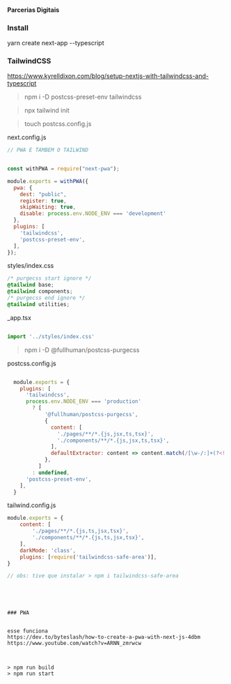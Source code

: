 
#### Parcerias Digitais

### Install
yarn create next-app --typescript



### TailwindCSS
https://www.kyrelldixon.com/blog/setup-nextjs-with-tailwindcss-and-typescript


> npm i -D postcss-preset-env tailwindcss

> npx tailwind init

> touch postcss.config.js


next.config.js
```js
// PWA E TAMBEM O TAILWIND


const withPWA = require("next-pwa");

module.exports = withPWA({
  pwa: {
    dest: "public",
    register: true,
    skipWaiting: true,
    disable: process.env.NODE_ENV === 'development'
  },
  plugins: [
    'tailwindcss',
    'postcss-preset-env',
  ],
});

```



styles/index.css
```css
/* purgecss start ignore */
@tailwind base;
@tailwind components;
/* purgecss end ignore */
@tailwind utilities;


```

_app.tsx
```js

import '../styles/index.css'

```

> npm i -D @fullhuman/postcss-purgecss



postcss.config.js
```js

  module.exports = {
    plugins: [
      'tailwindcss',
      process.env.NODE_ENV === 'production'
        ? [
            '@fullhuman/postcss-purgecss',
            {
              content: [
                './pages/**/*.{js,jsx,ts,tsx}',
                './components/**/*.{js,jsx,ts,tsx}',
              ],
              defaultExtractor: content => content.match(/[\w-/:]+(?<!:)/g) || [],
            },
          ]
        : undefined,
      'postcss-preset-env',
    ],
  }


```




tailwind.config.js
```js
module.exports = {
	content: [
		'./pages/**/*.{js,ts,jsx,tsx}',
		'./components/**/*.{js,ts,jsx,tsx}',
	],
	darkMode: 'class',
	plugins: [require('tailwindcss-safe-area')],
}

// obs: tive que instalar > npm i tailwindcss-safe-area

```


```




### PWA


esse funciona
https://dev.to/byteslash/how-to-create-a-pwa-with-next-js-4dbm
https://www.youtube.com/watch?v=ARNN_zmrwcw



> npm run build
> npm run start